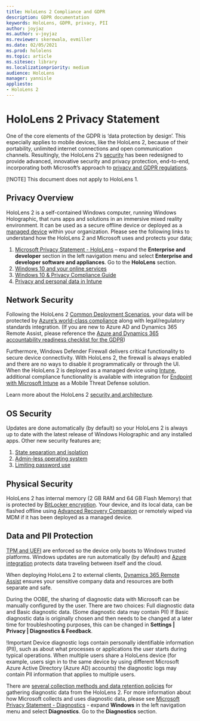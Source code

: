 ```yaml
---
title: HoloLens 2 Compliance and GDPR
description: GDPR documentation
keywords: HoloLens, GDPR, privacy, PII
author: joyjaz
ms.author: v-joyjaz
ms.reviewer: skerewala, evmiller
ms.date: 02/05/2021
ms.prod: hololens
ms.topic: article
ms.sitesec: library
ms.localizationpriority: medium
audience: HoloLens
manager: yannisle
appliesto:
- HoloLens 2
---
```


# HoloLens 2 Privacy Statement

One of the core elements of the GDPR is ‘data protection by design’. This especially applies to mobile devices, like the HoloLens 2, because of their portability, unlimited internet connections and open communication channels. Resultingly, the HoloLens 2’s [security](https://docs.microsoft.com/hololens/security-architecture) has been redesigned to provide advanced, innovative security and privacy protection, end-to-end, incorporating both Microsoft’s approach to [privacy and GDPR regulations](https://privacy.microsoft.com/).

[!NOTE]
This document does not apply to HoloLens 1.

## Privacy Overview

HoloLens 2 is a self-contained Windows computer, running Windows Holographic, that runs apps and solutions in an immersive mixed reality environment. It can be used as a secure offline device or deployed as a [managed device](https://docs.microsoft.com/mem/intune/fundamentals/windows-holographic-for-business) within your organization. Please see the following links to understand how the HoloLens 2 and Microsoft uses and protects your data;
1. [Microsoft Privacy Statement - HoloLens](https://privacy.microsoft.com/privacystatement) – expand the **Enterprise and developer** section in the left navigation menu and select **Enterprise and developer software and appliances**. Go to the **HoloLens** section.
2.	[Windows 10 and your online services](https://privacy.microsoft.com/windows10privacy)
3.	[Windows 10 & Privacy Compliance Guide](https://docs.microsoft.com/windows/privacy/windows-10-and-privacy-compliance)
4.	[Privacy and personal data in Intune](https://docs.microsoft.com/mem/intune/protect/privacy-personal-data)

## Network Security
Following the HoloLens 2 [Common Deployment Scenarios](https://docs.microsoft.com/hololens/common-scenarios), your data will be protected by [Azure’s world-class compliance](https://docs.microsoft.com/azure/compliance/) along with legal/regulatory standards integration. (If you are new to Azure AD and Dynamics 365 Remote Assist, please reference the [Azure and Dynamics 365 accountability readiness checklist for the GDPR](https://docs.microsoft.com/compliance/regulatory/gdpr-arc-azure-dynamics))

Furthermore, Windows Defender Firewall delivers critical functionality to secure device connectivity. With HoloLens 2, the firewall is always enabled and there are no ways to disable it programmatically or through the UI. When the HoloLens 2 is deployed as a managed device using [Intune](https://docs.microsoft.com/mem/intune/protect/device-compliance-get-started), additional compliance functionality is available with integration for [Endpoint with Microsoft Intune](https://docs.microsoft.com/mem/intune/protect/advanced-threat-protection) as a Mobile Threat Defense solution.

Learn more about the HoloLens 2 [security and architecture](https://docs.microsoft.com/hololens/security-architecture).

## OS Security
Updates are done automatically (by default) so your HoloLens 2 is always up to date with the latest release of Windows Holographic and any installed apps. Other new security features are;
1. [State separation and isolation](https://docs.microsoft.com/hololens/security-state-separation-isolation)
1. [Admin-less operating system](https://docs.microsoft.com/hololens/security-adminless-os)
1. [Limiting password use](https://docs.microsoft.com/hololens/security-limiting-password-use)

## Physical Security
HoloLens 2 has internal memory (2 GB RAM and 64 GB Flash Memory) that is protected by [BitLocker encryption](https://docs.microsoft.com/hololens/security-encryption-data-protection). Your device, and its local data, can be flashed offline using [Advanced Recovery Companion](https://www.microsoft.com/p/advanced-recovery-companion/9p74z35sfrs8#activetab=pivot:overviewtab) or remotely wiped via MDM if it has been deployed as a managed device.

## Data and PII Protection
[TPM and UEFI](https://docs.microsoft.com/hololens/security-hardware-backed-integrity) are enforced so the device only boots to Windows trusted platforms. Windows updates are run automatically (by default) and [Azure integration](https://docs.microsoft.com/azure/security/fundamentals/encryption-overview) protects data traveling between itself and the cloud. 

When deploying HoloLens 2 to external clients, [Dynamics 365 Remote Assist](https://docs.microsoft.com/hololens/hololens2-deployment-guide) ensures your sensitive company data and resources are both separate and safe. 

During the OOBE, the sharing of diagnostic data with Microsoft can be manually configured by the user. There are two choices: Full diagnostic data and Basic diagnostic data. (Some diagnostic data may contain PII) If Basic diagnostic data is originally chosen and then needs to be changed at a later time for troubleshooting purposes, this can be changed in **Settings | Privacy | Diagnostics & Feedback**. 

!Important
Device diagnostic logs contain personally identifiable information (PII), such as about what processes or applications the user starts during typical operations. When multiple users share a HoloLens device (for example, users sign in to the same device by using different Microsoft Azure Active Directory (Azure AD) accounts) the diagnostic logs may contain PII information that applies to multiple users.

There are [several collection methods and data retention policies](https://docs.microsoft.com/hololens/hololens-diagnostic-logs) for gathering diagnostic data from the HoloLens 2.  For more information about how Microsoft collects and uses diagnostic data, please see [Microsoft Privacy Statement - Diagnostics](https://privacy.microsoft.com/privacystatement) - expand **Windows** in the left navigation menu and select **Diagnostics**. Go to the **Diagnostics** section.
